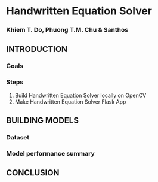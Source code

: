 # Handwritten Equation Solver
### Khiem T. Do, Phuong T.M. Chu & Santhos

## INTRODUCTION
### Goals
### Steps
1. Build Handwritten Equation Solver locally on OpenCV
2. Make Handwritten Equation Solver Flask App

## BUILDING MODELS
### Dataset
### Model performance summary

## CONCLUSION
